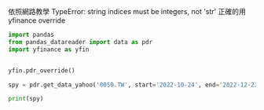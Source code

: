 
依照網路教學
TypeError: string indices must be integers, not 'str'
正確的用 yfinance override

```python
import pandas
from pandas_datareader import data as pdr
import yfinance as yfin


yfin.pdr_override()

spy = pdr.get_data_yahoo('0050.TW', start='2022-10-24', end='2022-12-23')

print(spy)
```



